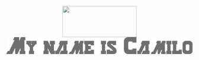 <p align="center" width="235">
   <img align="center" src="https://media.giphy.com/media/v1.Y2lkPTc5MGI3NjExeGtqZ3htbTFuZ3R2czM1ZWZjZWFjcnQ5dTB4cnAwaGJhYWV4eDc4cCZlcD12MV9pbnRlcm5hbF9naWZfYnlfaWQmY3Q9cw/D482ejgRXuXchxIQTB/giphy.gif" width="200" height="85" style="vertical-align: middle" />
   <img src="https://raw.githubusercontent.com/rawC1nnamon/rawC1nnamon/main/images/name.png" alt="Nombre">
</p>
